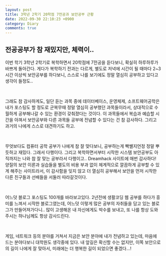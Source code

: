 ```yaml
---
layout: post
title: 3학년 2학기 20학점 7전공과 보안공부 근황
date: 2022-09-30 22:10:23 +0900
category: Diary
comments: true
---
```


## 전공공부가 참 재밌지만, 체력이..

이번 학기 3학년 2학기로 복학하면서 20학점에 7전공을 듣다보니, 확실히 하루하루가 바쁘게 돌아간다. 게다가 복학하기 전과는 다르게, 별도로 저녁에 시간이 될 때마다 2~3시간 이상씩 보안공부를 하다보니, 스스로 나를 보기에도 정말 열심히 공부하고 있다고 생각이 들정도..

<br/>

그래도 참 감사하게도, 일단 듣는 과목 중에 데이터베이스, 운영체제, 소프트웨어공학은 내가 포스팅도 할 정도로 군복무때 정말 열심히 공부했던 과목들이라서, 상대적으로 수월하게 공부해나갈 수 있는 환경이 갖춰졌다는 것이다. 이 과목들에서 복습과 예습할 시간을 아껴서 보안공부와 다른 과목들 공부에 전념할 수 있다는 건 참 감사하다. 그리고 과거의 나에게 스스로 대견하기도 하고.

<br/>

무엇보다도 컴퓨터 공학 공부가 나에게 참 잘 맞다보니, 공부하는게 빡쌜지언정 정말 뿌듯하고 재밌다. 그래서 다행이다. 그리고 복학하면서부터 시작한 시스템 보안공부도 아직까지는 나와 참 잘 맞는 공부라서 다행이고.. Dreamhack 사이트에 매번 감사하다! 양질의 보안 이론과 실습들을 별도의 비용 부과 없이 체계적으로 깔끔하게 공부할 수 있게 해주는 사이트라서, 이 감사함을 잊지 않고 더 열심히 공부해서 보안을 먼저 시작한 다른 친구들과 선배들을 서둘러 따라갈것이다.

<br/>

어느덧 블로그 포스팅도 100개를 바라보고있다. 2년전에 생활코딩 웹 공부를 하다가 흥미를 느껴서 시작한 블로그였는데, 어느덧 이렇게 많은 공부의 자취들을 담고 있는 블로그가 만들어져가다니.. 많이 고생해온 내 자신에게도 박수를 보내고, 또 나를 항상 도와주시는 하나님께도 항상 감사드린다.

<br/>

게임, 네트워크 등의 분야를 거쳐서 지금은 보안 분야에 내가 전념하고 있는데, 마음에 드는 분야다보니 대학원도 생각중에 있다. 내 앞길은 확신할 수는 없지만, 이쪽 보안으로의 길이 나에게 잘 맞아서, 미래에는 더 행복한 길이 되었으면 좋겠다...!